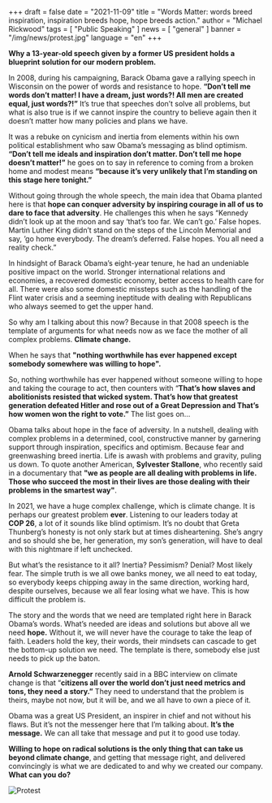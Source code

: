 +++
draft = false
date = "2021-11-09"
title = "Words Matter: words breed inspiration, inspiration breeds hope, hope breeds action."
author = "Michael Rickwood"
tags = [ "Public Speaking" ]
news = [ "general" ]
banner = "/img/news/protest.jpg"
language = "en"
+++

**Why a 13-year-old speech given by a former US president holds a blueprint solution for our modern problem.** 
 
In 2008, during his campaigning, Barack Obama gave a rallying speech in Wisconsin on the power of words and resistance to hope. **“Don’t tell me words don’t matter! I have a dream, just words?! All men are created equal, just words?!”** It’s true that speeches don’t solve all problems, but what is also true is if we cannot inspire the country to believe again then it doesn’t matter how many policies and plans we have.
 
It was a rebuke on cynicism and inertia from elements within his own political establishment who saw Obama’s messaging as blind optimism. **“Don’t tell me ideals and inspiration don’t matter. Don’t tell me hope doesn’t matter!”** he goes on to say in reference to coming from a broken home and modest means **“because it’s very unlikely that I’m standing on this stage here tonight.”**
 
Without going through the whole speech, the main idea that Obama planted here is that **hope can conquer adversity by inspiring courage in all of us to dare to face that adversity**. He challenges this when he says “Kennedy didn’t look up at the moon and say ‘that’s too far. We can’t go.’ False hopes. Martin Luther King didn’t stand on the steps of the Lincoln Memorial and say, ’go home everybody. The dream’s deferred. False hopes. You all need a reality check.”
 
In hindsight of Barack Obama’s eight-year tenure, he had an undeniable positive impact on the world. Stronger international relations and economies, a recovered domestic economy, better access to health care for all. There were also some domestic missteps such as the handling of the Flint water crisis and a seeming ineptitude with dealing with Republicans who always seemed to get the upper hand.
 
So why am I talking about this now? Because in that 2008 speech is the template of arguments for what needs now as we face the mother of all complex problems. **Climate change.** 
 
When he says that **"nothing worthwhile has ever happened except somebody somewhere was willing to hope".**

So, nothing worthwhile has ever happened without someone willing to hope and taking the courage to act, then counters with “**That’s how slaves and abolitionists resisted that wicked system. That’s how that greatest generation defeated Hitler and rose out of a Great Depression and That’s how women won the right to vote.”** The list goes on…
 
Obama talks about hope in the face of adversity. In a nutshell, dealing with complex problems in a determined, cool, constructive manner by garnering support through inspiration, specifics and optimism. Because fear and greenwashing breed inertia. Life is awash with problems and gravity, puling us down. To quote another American, **Sylvester Stallone**, who recently said in a documentary that **"we as people are all dealing with problems in life. Those who succeed the most in their lives are those dealing with their problems in the smartest way"**.
 
In 2021, we have a huge complex challenge, which is climate change. It is perhaps our greatest problem **ever**. Listening to our leaders today at **COP 26**, a lot of it sounds like blind optimism. It’s no doubt that Greta Thunberg’s honesty is not only stark but at times disheartening. She’s angry and so should she be, her generation, my son’s generation, will have to deal with this nightmare if left unchecked. 
 
But what’s the resistance to it all? Inertia? Pessimism? Denial? Most likely fear. The simple truth is we all owe banks money, we all need to eat today, so everybody keeps chipping away in the same direction, working hard, despite ourselves, because we all fear losing what we have. This is how difficult the problem is. 
 
The story and the words that we need are templated right here in Barack Obama’s words. What’s needed are ideas and solutions but above all we need **hope.** Without it, we will never have the courage to take the leap of faith. Leaders hold the key, their words, their mindsets can cascade to get the bottom-up solution we need. The template is there, somebody else just needs to pick up the baton. 
 
**Arnold Schwarzenegger** recently said in a BBC interview on climate change is that “**citizens all over the world don’t just need metrics and tons, they need a story.”** They need to understand that the problem is theirs, maybe not now, but it will be, and we all have to own a piece of it.  
 
Obama was a great US President, an inspirer in chief and not without his flaws. But it’s not the messenger here that I’m talking about. **It’s the message.** We can all take that message and put it to good use today. 

**Willing to hope on radical solutions is the only thing that can take us beyond climate change**, and getting that message right, and delivered convincingly is what we are dedicated to and why we created our company. **What can you do?**

![Protest](/img/news/protest.jpg)
